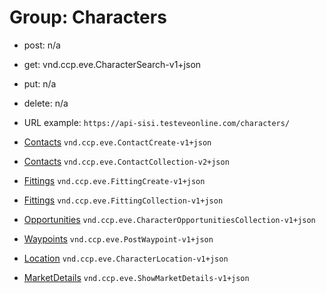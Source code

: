 # Group: Characters

* post: n/a  
* get: vnd.ccp.eve.CharacterSearch-v1+json  
* put: n/a  
* delete: n/a  

* URL example: `https://api-sisi.testeveonline.com/characters/` 


* [Contacts](characters/contacts/ContactCreate.md) `vnd.ccp.eve.ContactCreate-v1+json`
* [Contacts](characters/contacts/ContactCollection.md) `vnd.ccp.eve.ContactCollection-v2+json`
* [Fittings](characters/fittings/FittingCreate.md) `vnd.ccp.eve.FittingCreate-v1+json`
* [Fittings](characters/fittings/FittingCollection.md) `vnd.ccp.eve.FittingCollection-v1+json`
* [Opportunities](characters/opportunities/CharacterOpportunitiesCollection.md) `vnd.ccp.eve.CharacterOpportunitiesCollection-v1+json`
* [Waypoints](characters/waypoints/PostWaypoint.md) `vnd.ccp.eve.PostWaypoint-v1+json`
* [Location](characters/location/CharacterLocation.md) `vnd.ccp.eve.CharacterLocation-v1+json`
* [MarketDetails](characters/marketdetails/ShowMarketDetails.md) `vnd.ccp.eve.ShowMarketDetails-v1+json`

